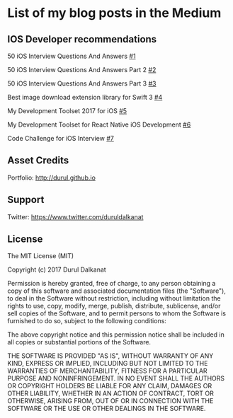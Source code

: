 # List of my blog posts in the Medium

## IOS Developer recommendations

50 iOS Interview Questions And Answers [#1](https://medium.com/ios-os-x-development/ios-interview-questions-13840247a57a#.fk998vdc2)

50 iOS Interview Questions And Answers Part 2 [#2](https://medium.com/@duruldalkanat/50-ios-interview-questions-and-answers-part-2-45f952230b9f#.68uenedy3)

50 iOS Interview Questions And Answers Part 3 [#3](https://medium.com/@duruldalkanat/50-ios-interview-questions-and-answers-part-3-3fad146b6c3d#.2gtjkclb4)

Best image download extension library for Swift 3 [#4](https://medium.com/ios-os-x-development/best-image-download-extension-library-for-swift-3-cf64ec1f84a0#.5nm2frvfb)

My Development Toolset 2017 for iOS [#5](https://medium.com/@duruldalkanat/my-development-toolset-2017-for-ios-7c0758e3e5ce#.lspa7gi1q)

My Development Toolset for React Native iOS Development [#6](https://medium.com/@duruldalkanat/my-development-toolset-for-react-native-ios-development-de1bd1b07216#.ohd2brda4)

Code Challenge for iOS Interview [#7](https://medium.com/@duruldalkanat/code-challenge-for-ios-interview-817c139891e4)


## Asset Credits
Portfolio: http://durul.github.io


## Support
Twitter: https://www.twitter.com/duruldalkanat


## License

The MIT License (MIT)

Copyright (c) 2017 Durul Dalkanat

Permission is hereby granted, free of charge, to any person obtaining a copy of this software and associated documentation files (the "Software"), to deal in the Software without restriction, including without limitation the rights to use, copy, modify, merge, publish, distribute, sublicense, and/or sell copies of the Software, and to permit persons to whom the Software is furnished to do so, subject to the following conditions:

The above copyright notice and this permission notice shall be included in all copies or substantial portions of the Software.

THE SOFTWARE IS PROVIDED "AS IS", WITHOUT WARRANTY OF ANY KIND, EXPRESS OR IMPLIED, INCLUDING BUT NOT LIMITED TO THE WARRANTIES OF MERCHANTABILITY, FITNESS FOR A PARTICULAR PURPOSE AND NONINFRINGEMENT. IN NO EVENT SHALL THE AUTHORS OR COPYRIGHT HOLDERS BE LIABLE FOR ANY CLAIM, DAMAGES OR OTHER LIABILITY, WHETHER IN AN ACTION OF CONTRACT, TORT OR OTHERWISE, ARISING FROM, OUT OF OR IN CONNECTION WITH THE SOFTWARE OR THE USE OR OTHER DEALINGS IN THE SOFTWARE.
